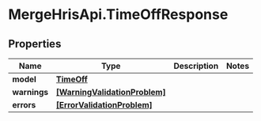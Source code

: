 # MergeHrisApi.TimeOffResponse

## Properties

Name | Type | Description | Notes
------------ | ------------- | ------------- | -------------
**model** | [**TimeOff**](TimeOff.md) |  | 
**warnings** | [**[WarningValidationProblem]**](WarningValidationProblem.md) |  | 
**errors** | [**[ErrorValidationProblem]**](ErrorValidationProblem.md) |  | 


